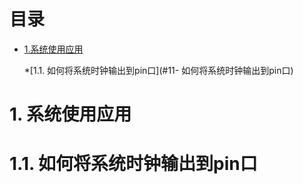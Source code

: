 # 目录
* [1.系统使用应用](#1-系统使用应用)

  *[1.1. 如何将系统时钟输出到pin口](#11- 如何将系统时钟输出到pin口)


# 1. 系统使用应用
# 1.1. 如何将系统时钟输出到pin口

